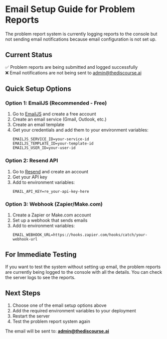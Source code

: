 # Email Setup Guide for Problem Reports

The problem report system is currently logging reports to the console but not sending email notifications because email configuration is not set up.

## Current Status
✅ Problem reports are being submitted and logged successfully  
❌ Email notifications are not being sent to admin@thediscourse.ai

## Quick Setup Options

### Option 1: EmailJS (Recommended - Free)
1. Go to [EmailJS](https://www.emailjs.com/) and create a free account
2. Create an email service (Gmail, Outlook, etc.)
3. Create an email template
4. Get your credentials and add them to your environment variables:
   ```
   EMAILJS_SERVICE_ID=your-service-id
   EMAILJS_TEMPLATE_ID=your-template-id
   EMAILJS_USER_ID=your-user-id
   ```

### Option 2: Resend API
1. Go to [Resend](https://resend.com/) and create an account
2. Get your API key
3. Add to environment variables:
   ```
   EMAIL_API_KEY=re_your-api-key-here
   ```

### Option 3: Webhook (Zapier/Make.com)
1. Create a Zapier or Make.com account
2. Set up a webhook that sends emails
3. Add to environment variables:
   ```
   EMAIL_WEBHOOK_URL=https://hooks.zapier.com/hooks/catch/your-webhook-url
   ```

## For Immediate Testing
If you want to test the system without setting up email, the problem reports are currently being logged to the console with all the details. You can check the server logs to see the reports.

## Next Steps
1. Choose one of the email setup options above
2. Add the required environment variables to your deployment
3. Restart the server
4. Test the problem report system again

The email will be sent to: **admin@thediscourse.ai**
